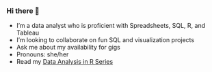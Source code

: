 ### Hi there 👋


- I’m a data analyst who is proficient with Spreadsheets, SQL, R, and Tableau
- I’m looking to collaborate on fun SQL and visualization projects
- Ask me about my availability for gigs
- Pronouns: she/her
- Read my [Data Analysis in R Series](https://medium.com/@imanjokko)


